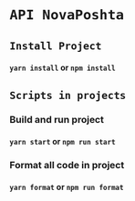 # `API NovaPoshta`
## `Install Project`
#### `yarn install` or `npm install`
## `Scripts in projects`
### Build and run project
#### `yarn start` or `npm run start`
### Format all code in project
#### `yarn format` or `npm run format`
